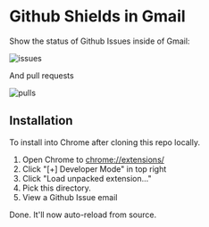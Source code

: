 Github Shields in Gmail
=======================

Show the status of Github Issues inside of Gmail:

![issues](http://cl.ly/image/3w04452I2k0P/issue-badge-gmail.png)

And pull requests

![pulls](http://cl.ly/image/0a1U0R1X1h0F/github-badge-pull.png)

Installation
------------

To install into Chrome after cloning this repo locally.

1.	Open Chrome to [chrome://extensions/](chrome://extensions/)
2.	Click "[+] Developer Mode" in top right
3.	Click "Load unpacked extension..."
4.	Pick this directory.
5.	View a Github Issue email

Done. It'll now auto-reload from source.
